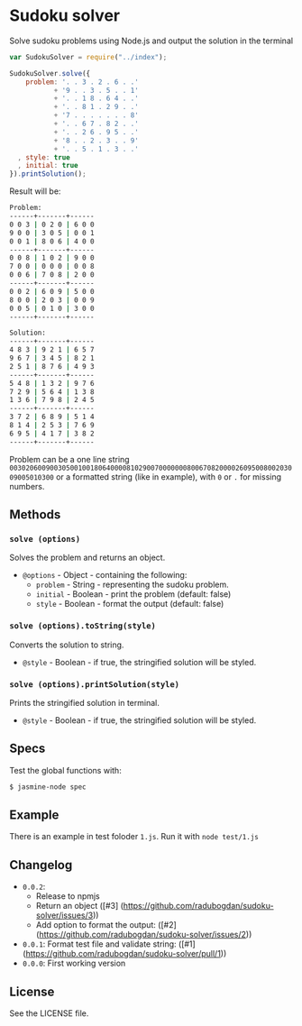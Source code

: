 Sudoku solver
=============

Solve sudoku problems using Node.js and output the solution in the terminal

```js
var SudokuSolver = require("../index");

SudokuSolver.solve({
    problem: '. . 3 . 2 . 6 . .'
           + '9 . . 3 . 5 . . 1'
           + '. . 1 8 . 6 4 . .'
           + '. . 8 1 . 2 9 . .'
           + '7 . . . . . . . 8'
           + '. . 6 7 . 8 2 . .'
           + '. . 2 6 . 9 5 . .'
           + '8 . . 2 . 3 . . 9'
           + '. . 5 . 1 . 3 . .'
  , style: true
  , initial: true
}).printSolution();
```

Result will be:

```sh
Problem:
------+-------+------
0 0 3 | 0 2 0 | 6 0 0
9 0 0 | 3 0 5 | 0 0 1
0 0 1 | 8 0 6 | 4 0 0
------+-------+------
0 0 8 | 1 0 2 | 9 0 0
7 0 0 | 0 0 0 | 0 0 8
0 0 6 | 7 0 8 | 2 0 0
------+-------+------
0 0 2 | 6 0 9 | 5 0 0
8 0 0 | 2 0 3 | 0 0 9
0 0 5 | 0 1 0 | 3 0 0
------+-------+------

Solution:
------+-------+------
4 8 3 | 9 2 1 | 6 5 7
9 6 7 | 3 4 5 | 8 2 1
2 5 1 | 8 7 6 | 4 9 3
------+-------+------
5 4 8 | 1 3 2 | 9 7 6
7 2 9 | 5 6 4 | 1 3 8
1 3 6 | 7 9 8 | 2 4 5
------+-------+------
3 7 2 | 6 8 9 | 5 1 4
8 1 4 | 2 5 3 | 7 6 9
6 9 5 | 4 1 7 | 3 8 2
------+-------+------
```

Problem can be a one line string `003020600900305001001806400008102900700000008006708200002609500800203009005010300`
or a formatted string (like in example), with `0` or `.` for missing numbers.

## Methods

### `solve (options)`
Solves the problem and returns an object.

  - `@options` - Object - containing the following:
    - `problem` - String - representing the sudoku problem.
    - `initial` - Boolean - print the problem (default: false)
    - `style` - Boolean - format the output (default: false)

### `solve (options).toString(style)`
Converts the solution to string.

  - `@style` - Boolean - if true, the stringified solution will be styled.

### `solve (options).printSolution(style)`
Prints the stringified solution in terminal.

  - `@style` - Boolean - if true, the stringified solution will be styled.

## Specs

Test the global functions with:

```sh
$ jasmine-node spec
```

## Example

There is an example in test foloder `1.js`. Run it with `node test/1.js`

## Changelog

  - `0.0.2`:
    - Release to npmjs
    - Return an object ([#3] (https://github.com/radubogdan/sudoku-solver/issues/3))
    - Add option to format the output: ([#2] (https://github.com/radubogdan/sudoku-solver/issues/2))
  - `0.0.1`: Format test file and validate string: ([#1] (https://github.com/radubogdan/sudoku-solver/pull/1))
  - `0.0.0`: First working version

## License
See the LICENSE file.
